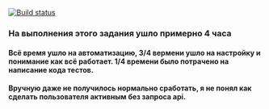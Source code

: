 [![Build status](https://ci.appveyor.com/api/projects/status/k003n3f3n20n1ifh?svg=true)](https://ci.appveyor.com/project/DavidDolgov/patternsjsontestmode)

### На выполнения этого задания ушло примерно 4 часа
#### Всё время ушло на автоматизацию, 3/4 вермени ушло на настройку и понимание как всё работает. 1/4 времени было потрачено на написание кода тестов. 
#### Вручную даже не получилось нормально сработать, я не понял как сделать пользователя активным без запроса api.